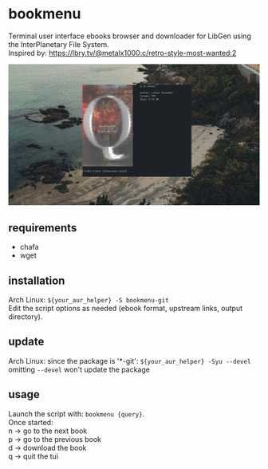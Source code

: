 # bookmenu
Terminal user interface ebooks browser and downloader for LibGen using the InterPlanetary File System.  
Inspired by: https://lbry.tv/@metalx1000:c/retro-style-most-wanted:2

![preview](preview.png)

## requirements
- chafa
- wget

## installation
Arch Linux: ```${your_aur_helper} -S bookmenu-git```  
Edit the script options as needed (ebook format, upstream links, output directory).

## update
Arch Linux: since the package is '*-git': ```${your_aur_helper} -Syu --devel```  
omitting ```--devel``` won't update the package

## usage
Launch the script with: ```bookmenu {query}```.  
Once started:  
n -> go to the next book  
p -> go to the previous book  
d -> download the book  
q -> quit the tui  
